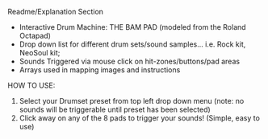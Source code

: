 Readme/Explanation Section
- Interactive Drum Machine: THE BAM PAD (modeled from the Roland Octapad) 
- Drop down list for different drum sets/sound samples... i.e. Rock kit, NeoSoul kit;
- Sounds Triggered via mouse click on hit-zones/buttons/pad areas
- Arrays used in mapping images and instructions 

HOW TO USE:
1. Select your Drumset preset from top left drop down menu (note: no sounds will be triggerable until preset has been selected)
2. Click away on any of the 8 pads to trigger your sounds! (Simple, easy to use)
